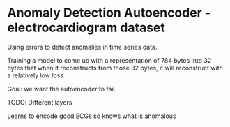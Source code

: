 # Anomaly Detection Autoencoder - electrocardiogram dataset 

Using errors to detect anomalies in time series data.

Training a model to come up with a representation of 784 bytes into 32 bytes that when it reconstructs from those 32 bytes, it will reconstruct with a relatively low loss

Goal: we want the autoencoder to fail

TODO:
Different layers 


Learns to encode good ECGs so knows what is anomalous